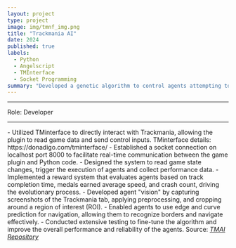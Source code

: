 ```yaml
---
layout: project
type: project
image: img/tmnf_img.png
title: "Trackmania AI"
date: 2024
published: true
labels:
  - Python
  - Angelscript
  - TMInterface
  - Socket Programming
summary: "Developed a genetic algorithm to control agents attempting to complete a Trackmania map. The project focused on optimizing performance based on various metrics such as time taken, medal achieved, average speed, and crash count."
---
```


<hr>
<p>Role: Developer</p>
<hr>
- Utilized TMinterface to directly interact with Trackmania, allowing the plugin to read game data and send control inputs. TMinterface details: https://donadigo.com/tminterface/
- Established a socket connection on localhost port 8000 to facilitate real-time communication between the game plugin and Python code.
- Designed the system to read game state changes, trigger the execution of agents and collect performance data.
- Implemented a reward system that evaluates agents based on track completion time, medals earned average speed, and crash count, driving the evolutionary process.
- Developed agent "vision" by capturing screenshots of the Trackmania tab, applying preprocessing, and cropping around a region of interest (ROI).
- Enabled agents to use edge and curve prediction for navigation, allowing them to recognize borders and navigate effectively.
- Conducted extensive testing to fine-tune the algorithm and improve the overall performance and reliability of the agents.
</hr>
Source: <a href="https://github.com/TH3Eimis/TMAI/tree/main"><i class="large github icon ">TMAI Repository</i></a>
 
